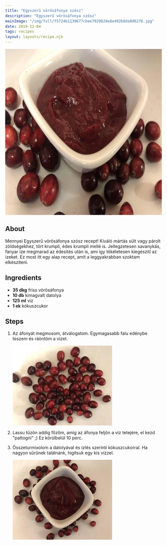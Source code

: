 ```yaml
---
title: "Egyszerű vörösáfonya szósz"
description: "Egyszerű vörösáfonya szósz"
mainImage: "/img/full/f5724b1139677cbee7029828e8e492b8da0d6276.jpg"
date: 2019-12-04
tags: recipes
layout: layouts/recipe.njk
---
```

                        
<p align="center"><a href="https://cookpad.com/hu/receptek/11142205-egyszeru-vorosafonya-szosz" rel="Recipe source page"><img width="751" height="532" src="/img/full/f5724b1139677cbee7029828e8e492b8da0d6276.jpg"/></a></p>

## About
Mennyei Egyszerű vörösáfonya szósz recept! Kiváló mártás  sült vagy párolt  zöldségekhez, tört krumpli, édes krumpli mellé is. Jellegzetesen savanykás, fanyar ize  megmarad az édesités után is, ami igy tökéletesen kiegésziti az izeket. Ez most itt egy alap recept, amit a leggyakrabban szoktam elkésziteni.

>  

## Ingredients
* **35 dkg** friss vörösáfonya
* **10 db** kimagvalt datolya
* **125 ml** viz
* **1 ek** kókuszcukor

## Steps

1. Az áfonyát megmosom, átválogatom. Egymagasabb falu edénybe teszem és ráöntöm a vizet.
 
    <p><img width="320" height="256" align="left" src="/img/full/6d9861729010828bc0a8fb83436857e930438251.jpg"/></p><div style="clear: both"/>

2. Lassu tűzön addig főzőm, amig az áfonya feljön a viz tetejére, el kezd "pattogni" ;) Ez körülbelül 10 perc.
 
    <div style="clear: both"/>

3. Összeturmixolom a datolyával és izlés szerinti kókuszcukorral. Ha nagyon sűrűnek találnánk, higítsuk egy kis vízzel.
 
    <p><img width="320" height="256" align="left" src="/img/full/06d3ebcd5280cbc90904d469fd2883b29977c5ee.jpg"/></p><div style="clear: both"/>

